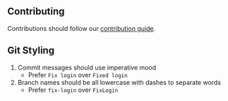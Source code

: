 ## Contributing

Contributions should follow our [contribution guide](../CONTRIBUTING.md).

## Git Styling

1. Commit messages should use imperative mood
    - Prefer `Fix login` over `Fixed login`
2. Branch names should be all lowercase with dashes to separate words
    - Prefer `fix-login` over `FixLogin`
